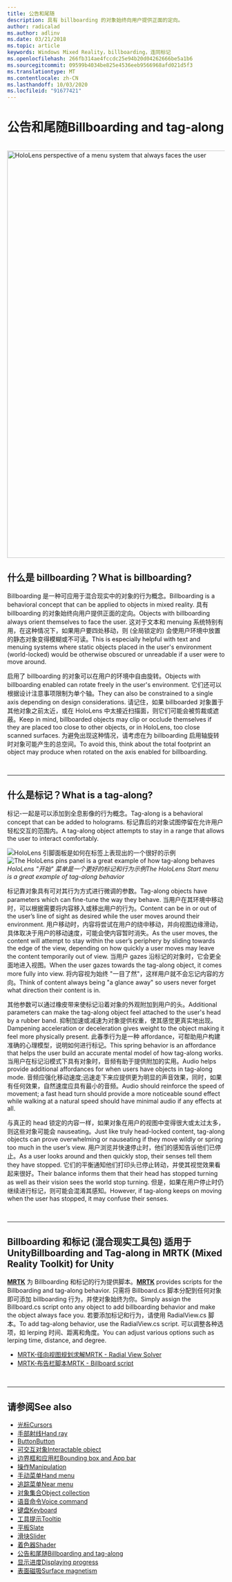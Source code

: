 ```yaml
---
title: 公告和尾随
description: 具有 billboarding 的对象始终向用户提供正面的定向。
author: radicalad
ms.author: adlinv
ms.date: 03/21/2018
ms.topic: article
keywords: Windows Mixed Reality，billboarding，连同标记
ms.openlocfilehash: 266fb314ae4fccdc25e94b20d04262666be5a1b6
ms.sourcegitcommit: 09599b4034be825e4536eeb9566968afd021d5f3
ms.translationtype: MT
ms.contentlocale: zh-CN
ms.lasthandoff: 10/03/2020
ms.locfileid: "91677421"
---
```

# <a name="billboarding-and-tag-along"></a><span data-ttu-id="e5ba6-104">公告和尾随</span><span class="sxs-lookup"><span data-stu-id="e5ba6-104">Billboarding and tag-along</span></span>

<br>

<img src="images/MRTK_TagAlong.gif" alt="HoloLens perspective of a menu system that always faces the user" width="940px">
<br>

## <a name="what-is-billboarding"></a><span data-ttu-id="e5ba6-105">什么是 billboarding？</span><span class="sxs-lookup"><span data-stu-id="e5ba6-105">What is billboarding?</span></span>

<span data-ttu-id="e5ba6-106">Billboarding 是一种可应用于混合现实中的对象的行为概念。</span><span class="sxs-lookup"><span data-stu-id="e5ba6-106">Billboarding is a behavioral concept that can be applied to objects in mixed reality.</span></span> <span data-ttu-id="e5ba6-107">具有 billboarding 的对象始终向用户提供正面的定向。</span><span class="sxs-lookup"><span data-stu-id="e5ba6-107">Objects with billboarding always orient themselves to face the user.</span></span> <span data-ttu-id="e5ba6-108">这对于文本和 menuing 系统特别有用，在这种情况下，如果用户要四处移动，则 (全局锁定的) 会使用户环境中放置的静态对象变得模糊或不可读。</span><span class="sxs-lookup"><span data-stu-id="e5ba6-108">This is especially helpful with text and menuing systems where static objects placed in the user's environment (world-locked) would be otherwise obscured or unreadable if a user were to move around.</span></span>

<span data-ttu-id="e5ba6-109">启用了 billboarding 的对象可以在用户的环境中自由旋转。</span><span class="sxs-lookup"><span data-stu-id="e5ba6-109">Objects with billboarding enabled can rotate freely in the user's environment.</span></span> <span data-ttu-id="e5ba6-110">它们还可以根据设计注意事项限制为单个轴。</span><span class="sxs-lookup"><span data-stu-id="e5ba6-110">They can also be constrained to a single axis depending on design considerations.</span></span> <span data-ttu-id="e5ba6-111">请记住，如果 billboarded 对象置于其他对象之前太近，或在 HoloLens 中太接近扫描面，则它们可能会被剪裁或遮蔽。</span><span class="sxs-lookup"><span data-stu-id="e5ba6-111">Keep in mind, billboarded objects may clip or occlude themselves if they are placed too close to other objects, or in HoloLens, too close scanned surfaces.</span></span> <span data-ttu-id="e5ba6-112">为避免出现这种情况，请考虑在为 billboarding 启用轴旋转时对象可能产生的总空间。</span><span class="sxs-lookup"><span data-stu-id="e5ba6-112">To avoid this, think about the total footprint an object may produce when rotated on the axis enabled for billboarding.</span></span>

<br>

---
## <a name="what-is-a-tag-along"></a><span data-ttu-id="e5ba6-113">什么是标记？</span><span class="sxs-lookup"><span data-stu-id="e5ba6-113">What is a tag-along?</span></span>

<span data-ttu-id="e5ba6-114">标记-一起是可以添加到全息影像的行为概念。</span><span class="sxs-lookup"><span data-stu-id="e5ba6-114">Tag-along is a behavioral concept that can be added to holograms.</span></span> <span data-ttu-id="e5ba6-115">标记靠后的对象试图停留在允许用户轻松交互的范围内。</span><span class="sxs-lookup"><span data-stu-id="e5ba6-115">A tag-along object attempts to stay in a range that allows the user to interact comfortably.</span></span>

<span data-ttu-id="e5ba6-116">![HoloLens 引脚面板是如何在标签上表现出的一个很好的示例](images/tagalong-1000px.jpg)</span><span class="sxs-lookup"><span data-stu-id="e5ba6-116">![The HoloLens pins panel is a great example of how tag-along behaves](images/tagalong-1000px.jpg)</span></span><br>
<span data-ttu-id="e5ba6-117">*HoloLens "开始" 菜单是一个更好的标记和行为示例*</span><span class="sxs-lookup"><span data-stu-id="e5ba6-117">*The HoloLens Start menu is a great example of tag-along behavior*</span></span>

<span data-ttu-id="e5ba6-118">标记靠对象具有可对其行为方式进行微调的参数。</span><span class="sxs-lookup"><span data-stu-id="e5ba6-118">Tag-along objects have parameters which can fine-tune the way they behave.</span></span> <span data-ttu-id="e5ba6-119">当用户在其环境中移动时，可以根据需要将内容移入或移出用户的行为。</span><span class="sxs-lookup"><span data-stu-id="e5ba6-119">Content can be in or out of the user’s line of sight as desired while the user moves around their environment.</span></span> <span data-ttu-id="e5ba6-120">用户移动时，内容将尝试在用户的绕中移动，并向视图边缘滑动，具体取决于用户的移动速度，可能会使内容暂时消失。</span><span class="sxs-lookup"><span data-stu-id="e5ba6-120">As the user moves, the content will attempt to stay within the user’s periphery by sliding towards the edge of the view, depending on how quickly a user moves may leave the content temporarily out of view.</span></span> <span data-ttu-id="e5ba6-121">当用户 gazes 沿标记的对象时，它会更全面地进入视图。</span><span class="sxs-lookup"><span data-stu-id="e5ba6-121">When the user gazes towards the tag-along object, it comes more fully into view.</span></span> <span data-ttu-id="e5ba6-122">将内容视为始终 "一目了然"，这样用户就不会忘记内容的方向。</span><span class="sxs-lookup"><span data-stu-id="e5ba6-122">Think of content always being "a glance away" so users never forget what direction their content is in.</span></span>

<span data-ttu-id="e5ba6-123">其他参数可以通过橡皮带来使标记沿着对象的外观附加到用户的头。</span><span class="sxs-lookup"><span data-stu-id="e5ba6-123">Additional parameters can make the tag-along object feel attached to the user's head by a rubber band.</span></span> <span data-ttu-id="e5ba6-124">抑制加速或减速为对象提供权重，使其感觉更真实地出现。</span><span class="sxs-lookup"><span data-stu-id="e5ba6-124">Dampening acceleration or deceleration gives weight to the object making it feel more physically present.</span></span> <span data-ttu-id="e5ba6-125">此春季行为是一种 affordance，可帮助用户构建准确的心理模型，说明如何进行标记。</span><span class="sxs-lookup"><span data-stu-id="e5ba6-125">This spring behavior is an affordance that helps the user build an accurate mental model of how tag-along works.</span></span> <span data-ttu-id="e5ba6-126">当用户在标记沿模式下具有对象时，音频有助于提供附加的实用。</span><span class="sxs-lookup"><span data-stu-id="e5ba6-126">Audio helps provide additional affordances for when users have objects in tag-along mode.</span></span> <span data-ttu-id="e5ba6-127">音频应强化移动速度;迅速走下来应提供更为明显的声音效果，同时，如果有任何效果，自然速度应具有最小的音频。</span><span class="sxs-lookup"><span data-stu-id="e5ba6-127">Audio should reinforce the speed of movement; a fast head turn should provide a more noticeable sound effect while walking at a natural speed should have minimal audio if any effects at all.</span></span>

<span data-ttu-id="e5ba6-128">与真正的 head 锁定的内容一样，如果对象在用户的视图中变得很大或太过太多，则这些对象可能会 nauseating。</span><span class="sxs-lookup"><span data-stu-id="e5ba6-128">Just like truly head-locked content, tag-along objects can prove overwhelming or nauseating if they move wildly or spring too much in the user’s view.</span></span> <span data-ttu-id="e5ba6-129">用户浏览并快速停止时，他们的感知告诉他们已停止。</span><span class="sxs-lookup"><span data-stu-id="e5ba6-129">As a user looks around and then quickly stop, their senses tell them they have stopped.</span></span> <span data-ttu-id="e5ba6-130">它们的平衡通知他们打印头已停止转动，并使其视觉效果看起来很好。</span><span class="sxs-lookup"><span data-stu-id="e5ba6-130">Their balance informs them that their head has stopped turning as well as their vision sees the world stop turning.</span></span> <span data-ttu-id="e5ba6-131">但是，如果在用户停止时仍继续进行标记，则可能会混淆其感知。</span><span class="sxs-lookup"><span data-stu-id="e5ba6-131">However, if tag-along keeps on moving when the user has stopped, it may confuse their senses.</span></span>

<br>

---

## <a name="billboarding-and-tag-along-in-mrtk-mixed-reality-toolkit-for-unity"></a><span data-ttu-id="e5ba6-132">Billboarding 和标记 (混合现实工具包) 适用于 Unity</span><span class="sxs-lookup"><span data-stu-id="e5ba6-132">Billboarding and Tag-along in MRTK (Mixed Reality Toolkit) for Unity</span></span>
<span data-ttu-id="e5ba6-133">**[MRTK](https://github.com/Microsoft/MixedRealityToolkit-Unity)** 为 Billboarding 和标记的行为提供脚本。</span><span class="sxs-lookup"><span data-stu-id="e5ba6-133">**[MRTK](https://github.com/Microsoft/MixedRealityToolkit-Unity)** provides scripts for the Billboarding and tag-along behavior.</span></span> <span data-ttu-id="e5ba6-134">只需将 Billboard.cs 脚本分配到任何对象即可添加 billboarding 行为，并使对象始终为你。</span><span class="sxs-lookup"><span data-stu-id="e5ba6-134">Simply assign the Billboard.cs script onto any object to add billboarding behavior and make the object always face you.</span></span> <span data-ttu-id="e5ba6-135">若要添加标记和行为，请使用 RadialView.cs 脚本。</span><span class="sxs-lookup"><span data-stu-id="e5ba6-135">To add tag-along behavior, use the RadialView.cs script.</span></span> <span data-ttu-id="e5ba6-136">可以调整各种选项，如 lerping 时间、距离和角度。</span><span class="sxs-lookup"><span data-stu-id="e5ba6-136">You can adjust various options such as lerping time, distance, and degree.</span></span>

* [<span data-ttu-id="e5ba6-137">MRTK-径向视图规划求解</span><span class="sxs-lookup"><span data-stu-id="e5ba6-137">MRTK - Radial View Solver</span></span>](https://microsoft.github.io/MixedRealityToolkit-Unity/Documentation/README_Solver.html#radialview)
* [<span data-ttu-id="e5ba6-138">MRTK-布告栏脚本</span><span class="sxs-lookup"><span data-stu-id="e5ba6-138">MRTK - Billboard script</span></span>](https://github.com/microsoft/MixedRealityToolkit-Unity/blob/mrtk_release/Assets/MixedRealityToolkit.SDK/Features/UX/Scripts/Utilities/Billboard.cs)


<br>

---

## <a name="see-also"></a><span data-ttu-id="e5ba6-139">请参阅</span><span class="sxs-lookup"><span data-stu-id="e5ba6-139">See also</span></span>

* [<span data-ttu-id="e5ba6-140">光标</span><span class="sxs-lookup"><span data-stu-id="e5ba6-140">Cursors</span></span>](cursors.md)
* [<span data-ttu-id="e5ba6-141">手部射线</span><span class="sxs-lookup"><span data-stu-id="e5ba6-141">Hand ray</span></span>](point-and-commit.md)
* [<span data-ttu-id="e5ba6-142">Button</span><span class="sxs-lookup"><span data-stu-id="e5ba6-142">Button</span></span>](button.md)
* [<span data-ttu-id="e5ba6-143">可交互对象</span><span class="sxs-lookup"><span data-stu-id="e5ba6-143">Interactable object</span></span>](interactable-object.md)
* [<span data-ttu-id="e5ba6-144">边界框和应用栏</span><span class="sxs-lookup"><span data-stu-id="e5ba6-144">Bounding box and App bar</span></span>](app-bar-and-bounding-box.md)
* [<span data-ttu-id="e5ba6-145">操作</span><span class="sxs-lookup"><span data-stu-id="e5ba6-145">Manipulation</span></span>](direct-manipulation.md)
* [<span data-ttu-id="e5ba6-146">手动菜单</span><span class="sxs-lookup"><span data-stu-id="e5ba6-146">Hand menu</span></span>](hand-menu.md)
* [<span data-ttu-id="e5ba6-147">追踪菜单</span><span class="sxs-lookup"><span data-stu-id="e5ba6-147">Near menu</span></span>](near-menu.md)
* [<span data-ttu-id="e5ba6-148">对象集合</span><span class="sxs-lookup"><span data-stu-id="e5ba6-148">Object collection</span></span>](object-collection.md)
* [<span data-ttu-id="e5ba6-149">语音命令</span><span class="sxs-lookup"><span data-stu-id="e5ba6-149">Voice command</span></span>](voice-input.md)
* [<span data-ttu-id="e5ba6-150">键盘</span><span class="sxs-lookup"><span data-stu-id="e5ba6-150">Keyboard</span></span>](keyboard.md)
* [<span data-ttu-id="e5ba6-151">工具提示</span><span class="sxs-lookup"><span data-stu-id="e5ba6-151">Tooltip</span></span>](tooltip.md)
* [<span data-ttu-id="e5ba6-152">平板</span><span class="sxs-lookup"><span data-stu-id="e5ba6-152">Slate</span></span>](slate.md)
* [<span data-ttu-id="e5ba6-153">滑块</span><span class="sxs-lookup"><span data-stu-id="e5ba6-153">Slider</span></span>](slider.md)
* [<span data-ttu-id="e5ba6-154">着色器</span><span class="sxs-lookup"><span data-stu-id="e5ba6-154">Shader</span></span>](shader.md)
* [<span data-ttu-id="e5ba6-155">公告和尾随</span><span class="sxs-lookup"><span data-stu-id="e5ba6-155">Billboarding and tag-along</span></span>](billboarding-and-tag-along.md)
* [<span data-ttu-id="e5ba6-156">显示进度</span><span class="sxs-lookup"><span data-stu-id="e5ba6-156">Displaying progress</span></span>](progress.md)
* [<span data-ttu-id="e5ba6-157">表面磁吸</span><span class="sxs-lookup"><span data-stu-id="e5ba6-157">Surface magnetism</span></span>](surface-magnetism.md)
